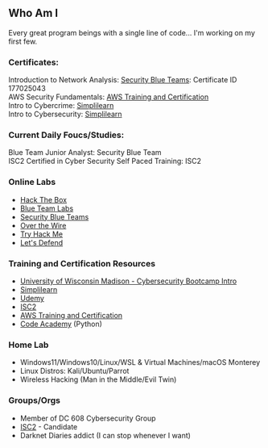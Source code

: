 ## Who Am I

Every great program beings with a single line of code... I'm working on my first few.

### Certificates:  
  
Introduction to Network Analysis: [Security Blue Teams](https://securityblue.team/): Certificate ID 177025043  
AWS Security Fundamentals: [AWS Training and Certification](https://www.aws.training/)  
Intro to Cybercrime: [Simplilearn](https://www.simplilearn.com/)  
Intro to Cybersecurity: [Simplilearn](https://www.simplilearn.com/)  

### Current Daily Foucs/Studies:   
  
Blue Team Junior Analyst: Security Blue Team  
ISC2 Certified in Cyber Security Self Paced Training: ISC2

### Online Labs
  * [Hack The Box](www.hackthebox.com)
  * [Blue Team Labs](https://blueteamlabs.online/)
  * [Security Blue Teams](https://securityblue.team/)
  * [Over the Wire](https://overthewire.org/wargames/)
  * [Try Hack Me](https://tryhackme.com/)
  * [Let's Defend](https://letsdefend.io/)

### Training and Certification Resources
  * [University of Wisconsin Madison - Cybersecurity Bootcamp Intro](https://digitalskills.wisc.edu/cybersecurity/cyber-security-training-and-certification-options/)
  * [Simplilearn](https://www.simplilearn.com/)
  * [Udemy](https://www.udemy.com/)
  * [ISC2](https://www.isc2.org/)
  * [AWS Training and Certification](https://www.aws.training/)
  * [Code Academy](https://www.codecademy.com/) (Python)

### Home Lab
  * Windows11/Windows10/Linux/WSL & Virtual Machines/macOS Monterey
  * Linux Distros: Kali/Ubuntu/Parrot
  * Wireless Hacking (Man in the Middle/Evil Twin)

### Groups/Orgs
  * Member of DC 608 Cybersecurity Group
  * [ISC2](https://www.isc2.org/) - Candidate
  * Darknet Diaries addict (I can stop whenever I want)

